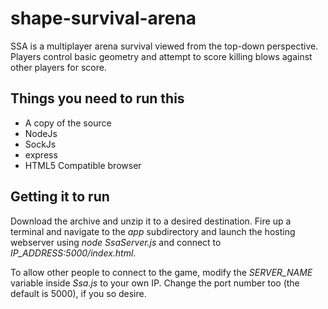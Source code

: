 # shape-survival-arena
SSA is a multiplayer arena survival viewed from the top-down perspective. Players control basic geometry and attempt to score killing blows against other players for score.

## Things you need to run this
- A copy of the source
- NodeJs
- SockJs
- express
- HTML5 Compatible browser

## Getting it to run
Download the archive and unzip it to a desired destination. Fire up a terminal and navigate to the _app_ subdirectory and launch the hosting webserver using _node SsaServer.js_ and connect to _IP_ADDRESS:5000/index.html_.

To allow other people to connect to the game, modify the _SERVER_NAME_ variable inside _Ssa.js_ to your own IP. Change the port number too (the default is 5000), if you so desire.